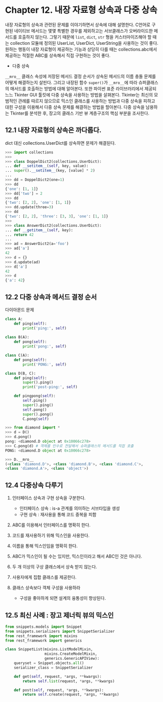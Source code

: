 # Chapter 12. 내장 자료형 상속과 다중 상속

내장 자료형의 상속과 관련된 문제를 이야기하면서 상속에 대해 설명한다. C언어로 구현된 네이티브 메서드는 몇몇 특별한 경우를 제외하고는 서브클래스가 오버라이드한 메서드를 호출하지 않는다. 그렇기 때문에 `list`, `dict`, `str` 형을 커스터마이즈해야 할 때는 collection 모듈에 정의된 UserList, UserDict, UserString을 사용하는 것이 좋다. 원하는 행동이 내장 자료형이 제공하는 기능과 상당히 다를 때는 collections.abc에서 제공하는 적절한 ABC를 상속해서 직접 구현하는 것이 좋다.

- 다중 상속

`__mro__` 클래스 속성에 저장된 메서드 결정 순서가 상속된 메서드의 이름 충돌 문제를 어떻게 해결하는지 살핀다. 그리고 내장된 함수 `super()`가 `__mro__`에 따라 슈퍼클래스의 매서드를 호출하는 방법에 대해 알아본다. 또한 파이썬 표준 라이브러리에서 제공되느느 Tkinter GUI 툴킷에 다중 상속을 사용하는 방법을 살펴본다. Tkinter는 최신의 모범적인 관례를 따르지 않으므로 믹스인 클래스를 사용하는 방법과 다중 상속을 피하고 대힌 구성을 이용해서 다중 상속 문제를 해결하는 방법을 할아본다. 다중 상속을 남용하는 Tkinter를 분석한 후, 장고의 클래스 기반 뷰 계층구조의 핵심 부분을 조사한다.



## 12.1 내장 자료형의 상속은 까다롭다.

dict 대신 collections.UserDict를 상속하면 문제가 해결된다.

```python
>>> import collections
>>>
>>> class DoppelDict2(collections.UserDict):
... def __setitem__(self, key, value):
... super().__setitem__(key, [value] * 2)
...
>>> dd = DoppelDict2(one=1)
>>> dd
{'one': [1, 1]}
>>> dd['two'] = 2
>>> dd
{'two': [2, 2], 'one': [1, 1]}
>>> dd.update(three=3)
>>> dd
{'two': [2, 2], 'three': [3, 3], 'one': [1, 1]}
>>>
>>> class AnswerDict2(collections.UserDict):
... def __getitem__(self, key):
... return 42
...
>>> ad = AnswerDict2(a='foo')
>>> ad['a']
42
>>> d = {}
>>> d.update(ad)
>>> d['a']
42
>>> d
{'a': 42}
```



## 12.2 다중 상속과 메서드 결정 순서

다이아몬드 문제

```python
class A:
    def ping(self):
        print('ping:', self)
        
class B(A):
    def pong(self):
        print('pong:', self)

class C(A):
    def pong(self):
        print('PONG:', self)

class D(B, C):
    def ping(self):
        super().ping()
        print('post-ping:', self)

    def pingpong(self):
        self.ping()
        super().ping()
        self.pong()
        super().pong()
        C.pong(self)
```



```python
>>> from diamond import *
>>> d = D()
>>> d.pong() 
pong: <diamond.D object at 0x10066c278>
>>> C.pong(d) # 객체를 인수로 전달해서 슈퍼클래스의 메서드를 직접 호출
PONG: <diamond.D object at 0x10066c278>
```



```python
>>> D.__mro__
(<class 'diamond.D'>, <class 'diamond.B'>, <class 'diamond.C'>,
<class 'diamond.A'>, <class 'object'>)
```



## 12.4 다중상속 다루기

1. 인터페이스 상속과 구현 상속을 구분한다.

    - 인터페이스 상속 : is-a 관계를 의미하는 서브타입을 생성
    - 구현 상속 : 재사용을 통해 코드 중복을 피함

    

2. ABC를 이용해서 인터페이스를 명확히 한다.

3. 코드를 재사용하기 위해 믹스인을 사용한다.

4. 이름을 통해 믹스인임을 명확히 한다.

5. ABC가 믹스인이 될 수는 있지만, 믹스인이라고 해서 ABC인 것은 아니다.

6. 두 개 이상의 구상 클래스에서 상속 받지 않는다.

7. 사용자에게 집합 클래스를 제공한다.

8. 클래스 상속보다 객체 구성을 사용하라

    - 구성을 좋아하게 되면 설계의 융통성이 향상된다.



## 12.5 최신 사례 : 장고 제너릭 뷰의 믹스인

```python
from snippets.models import Snippet
from snippets.serializers import SnippetSerializer
from rest_framework import mixins
from rest_framework import generics

class SnippetList(mixins.ListModelMixin,
                  mixins.CreateModelMixin,
                  generics.GenericAPIView):
    queryset = Snippet.objects.all()
    serializer_class = SnippetSerializer

    def get(self, request, *args, **kwargs):
        return self.list(request, *args, **kwargs)

    def post(self, request, *args, **kwargs):
        return self.create(request, *args, **kwargs)
```

